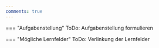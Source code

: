 ```yaml
---
comments: true
---
```


=== "Aufgabenstellung"
    ToDo: Aufgabenstellung formulieren

=== "Mögliche Lernfelder"
    ToDo: Verlinkung der Lernfelder
    <!--
    [LZ_7905](https://futuremem-docs-xemax.eu.pythonanywhere.com/de/data/5000_lze_08/#D018517E-59AF-0846-87A7-B042BE7B1519)
    oder 
    <a href="http://example.com/" target="_blank">Hello, world!</a>
    -->

